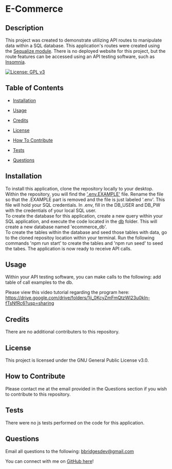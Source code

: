 # E-Commerce

## Description

This project was created to demonstrate utilizing API routes to manipulate data within a SQL database. This application's routes were created using the [Sequalize module](https://sequelize.org/master/). There is no deployed website for this project, but the route features can be accessed using an API testing software, such as [Insomnia](https://insomnia.rest/).

[![License: GPL v3](https://img.shields.io/badge/License-GPLv3-blue.svg)](https://www.gnu.org/licenses/gpl-3.0)

## Table of Contents

- [Installation](#installation)

- [Usage](#usage)

- [Credits](#credits)

- [License](#license)

- [How To Contribute](#how-to-contribute)

- [Tests](#tests)

- [Questions](#questions)

## Installation

To install this application, clone the repository locally to your desktop. Within the repository, you will find the ['.env.EXAMPLE'](.env.EXAMPLE) file. Rename the file so that the .EXAMPLE part is removed and the file is just labeled '.env'. This file will hold your SQL credentials. In .env, fill in the DB_USER and DB_PW with the credentials of your local SQL user.
</br>To create the database for this application, create a new query within your SQL application, and execute the code located in the [db](./db/schema.sql) folder. This will create a new database named 'ecommerce_db'.</br>To create the tables within the database and seed those tables with data, go to the cloned repositoy location within your terminal. Run the following commands 'npm run start' to create the tables and 'npm run seed' to seed the tabes. The application is now ready to receive API calls.

## Usage

Within your API testing software, you can make calls to the following: add table of call examples to the db.

Please view this video tutorial regarding the program here: https://drive.google.com/drive/folders/1ji_0KcyZmFmQtzWl23u0kIn-fTsNfRc6?usp=sharing

## Credits

There are no additional contributers to this repository.

## License

This project is licensed under the GNU General Public License v3.0.

## How to Contribute

Please contact me at the email provided in the Questions section if you wish to contribute to this repository.

## Tests

There were no js tests performed on the code for this application.

## Questions

Email all questions to the following: bbridgesdev@gmail.com

You can connect with me on [GitHub here](https://github.com/bcbridges)!
